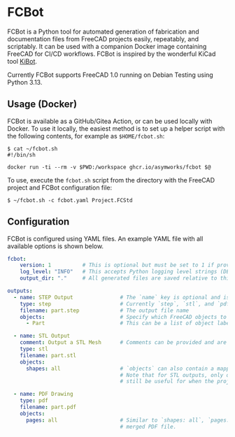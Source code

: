 # FCBot

FCBot is a Python tool for automated generation of fabrication and documentation files from FreeCAD projects easily, repeatably, and scriptably. It can be used with a companion Docker image containing FreeCAD for CI/CD workflows. FCBot is inspired by the wonderful KiCad tool [KiBot](https://github.com/INTI-CMNB/KiBot).

Currently FCBot supports FreeCAD 1.0 running on Debian Testing using Python 3.13.

## Usage (Docker)

FCBot is available as a GitHub/Gitea Action, or can be used locally with Docker. To use it locally, the easiest method is to set up a helper script with the following contents, for example as `$HOME/fcbot.sh`:

```shell
$ cat ~/fcbot.sh
#!/bin/sh

docker run -ti --rm -v $PWD:/workspace ghcr.io/asymworks/fcbot $@
```

To use, execute the `fcbot.sh` script from the directory with the FreeCAD project and FCBot configuration file:

```shell
$ ~/fcbot.sh -c fcbot.yaml Project.FCStd
```

## Configuration

FCBot is configured using YAML files. An example YAML file with all available options is shown below.

```yaml
fcbot:
    version: 1          # This is optional but must be set to 1 if provided
    log_level: "INFO"   # This accepts Python logging level strings (DEBUG, INFO, WARNING, ERROR, and CRITICAL)
    output_dir: "."     # All generated files are saved relative to this directory

outputs:
  - name: STEP Output               # The `name` key is optional and is used in all log messages to identify the step
    type: step                      # Currently `step`, `stl`, and `pdf` are supported output formats
    filename: part.step             # The output file name
    objects:                        # Specify which FreeCAD objects to include in the output
      - Part                        # This can be a list of object labels, as in this example

  - name: STL Output
    comment: Output a STL Mesh      # Comments can be provided and are output to the console before the step is run
    type: stl
    filename: part.stl
    objects:
      shapes: all                   # `objects` can also contain a mapping of `shapes: all` to export all solid bodies
                                    # Note that for STL outputs, only one object can be output at a time, but this can
                                    # still be useful for when the project only contains one solid body

  - name: PDF Drawing
    type: pdf
    filename: part.pdf
    objects:
      pages: all                    # Similar to `shapes: all`, `pages: all` will export all TechDraw Pages into a single
                                    # merged PDF file.

```